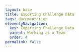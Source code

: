 ```yaml
---
layout: base
title: Exporting Challenge Data
tags: documentation
eleventyNavigation:
  key: Exporting Challenge Data
  parent: Working as a Team
  order: 4
permalink: false
---
```


